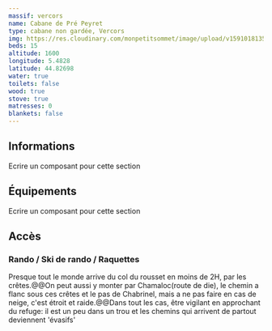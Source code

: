 ```yaml
---
massif: vercors
name: Cabane de Pré Peyret
type: cabane non gardée, Vercors
img: https://res.cloudinary.com/monpetitsommet/image/upload/v1591018135/vercors/cabane-de-pre-peyret-hiver-1_b9munz.jpg
beds: 15
altitude: 1600
longitude: 5.4828
latitude: 44.82698
water: true
toilets: false
wood: true
stove: true
matresses: 0
blankets: false
---
```

## Informations
Ecrire un composant pour cette section

## Équipements
Ecrire un composant pour cette section

## Accès

### Rando / Ski de rando / Raquettes
Presque tout le monde arrive du col du rousset en moins de 2H, par les crêtes.@@On peut aussi y monter par Chamaloc(route de die), le chemin a flanc sous ces crêtes et le pas de Chabrinel, mais a ne pas faire en cas de neige, c'est étroit et raide.@@Dans tout les cas, être vigilant en approchant du refuge: il est un peu dans un trou et les chemins qui arrivent de partout deviennent 'évasifs'
